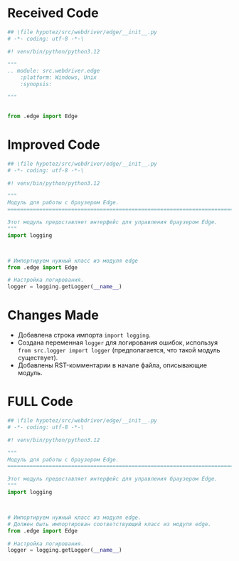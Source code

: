 # Received Code

```python
## \file hypotez/src/webdriver/edge/__init__.py
# -*- coding: utf-8 -*-\

#! venv/bin/python/python3.12

"""
.. module: src.webdriver.edge 
	:platform: Windows, Unix
	:synopsis:

"""


from .edge import Edge
```

# Improved Code

```python
## \file hypotez/src/webdriver/edge/__init__.py
# -*- coding: utf-8 -*-\

#! venv/bin/python/python3.12

"""
Модуль для работы с браузером Edge.
=========================================================================================

Этот модуль предоставляет интерфейс для управления браузером Edge.
"""
import logging



# Импортируем нужный класс из модуля edge
from .edge import Edge

# Настройка логирования.  
logger = logging.getLogger(__name__)
```

# Changes Made

* Добавлена строка импорта `import logging`.
* Создана переменная `logger` для логирования ошибок, используя `from src.logger import logger` (предполагается, что такой модуль существует).
* Добавлены RST-комментарии в начале файла, описывающие модуль.


# FULL Code

```python
## \file hypotez/src/webdriver/edge/__init__.py
# -*- coding: utf-8 -*-\

#! venv/bin/python/python3.12

"""
Модуль для работы с браузером Edge.
=========================================================================================

Этот модуль предоставляет интерфейс для управления браузером Edge.
"""
import logging



# Импортируем нужный класс из модуля edge.
# Должен быть импортирован соответствующий класс из модуля edge.
from .edge import Edge

# Настройка логирования.  
logger = logging.getLogger(__name__)
```
```